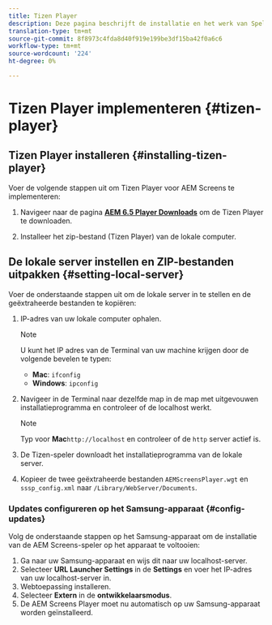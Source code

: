 ```yaml
---
title: Tizen Player
description: Deze pagina beschrijft de installatie en het werk van Speler Tizen.
translation-type: tm+mt
source-git-commit: 8f8973c4fda8d40f919e199be3df15ba42f0a6c6
workflow-type: tm+mt
source-wordcount: '224'
ht-degree: 0%

---
```



# Tizen Player implementeren {#tizen-player}

## Tizen Player installeren {#installing-tizen-player}

Voer de volgende stappen uit om Tizen Player voor AEM Screens te implementeren:

1. Navigeer naar de pagina [**AEM 6.5 Player Downloads**](https://download.macromedia.com/screens/) om de Tizen Player te downloaden.

1. Installeer het zip-bestand (Tizen Player) van de lokale computer.

## De lokale server instellen en ZIP-bestanden uitpakken {#setting-local-server}

Voer de onderstaande stappen uit om de lokale server in te stellen en de geëxtraheerde bestanden te kopiëren:

1. IP-adres van uw lokale computer ophalen.

   >[!NOTE]
   >U kunt het IP adres van de Terminal van uw machine krijgen door de volgende bevelen te typen:
   >* **Mac**: `ifconfig`
   >* **Windows**: `ipconfig`


1. Navigeer in de Terminal naar dezelfde map in de map met uitgevouwen installatieprogramma en controleer of de localhost werkt.

   >[!NOTE]
   >Typ voor **Mac**`http://localhost` en controleer of de `http` server actief is.

1. De Tizen-speler downloadt het installatieprogramma van de lokale server.

1. Kopieer de twee geëxtraheerde bestanden `AEMScreensPlayer.wgt` en `sssp_config.xml` naar `/Library/WebServer/Documents`.

### Updates configureren op het Samsung-apparaat {#config-updates}

Volg de onderstaande stappen op het Samsung-apparaat om de installatie van de AEM Screens-speler op het apparaat te voltooien:

1. Ga naar uw Samsung-apparaat en wijs dit naar uw localhost-server.
1. Selecteer **URL Launcher Settings** in de **Settings** en voer het IP-adres van uw localhost-server in.
1. Webtoepassing installeren.
1. Selecteer **Extern** in de **ontwikkelaarsmodus**.
1. De AEM Screens Player moet nu automatisch op uw Samsung-apparaat worden geïnstalleerd.


